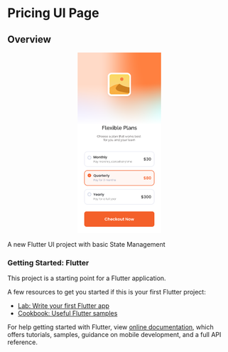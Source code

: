 # Pricing UI Page

## Overview
<p align="center">
    <a href="https://github.com/muhmmadafin/pricing_ui">
        <img src="Pricing.png" alt="Logo" width="187.5" height="406">
    </a>
</p>

A new Flutter UI project with basic State Management

### Getting Started: Flutter

This project is a starting point for a Flutter application.

A few resources to get you started if this is your first Flutter project:

- [Lab: Write your first Flutter app](https://flutter.dev/docs/get-started/codelab)
- [Cookbook: Useful Flutter samples](https://flutter.dev/docs/cookbook)

For help getting started with Flutter, view
[online documentation](https://flutter.dev/docs), which offers tutorials,
samples, guidance on mobile development, and a full API reference.
